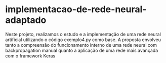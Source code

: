 # implementacao-de-rede-neural-adaptado
Neste projeto, realizamos o estudo e a implementação de uma rede neural artificial utilizando o código exemplo4.py como base. A proposta envolveu tanto a compreensão do funcionamento interno de uma rede neural com backpropagation manual quanto a aplicação de uma rede mais avançada com o framework Keras
